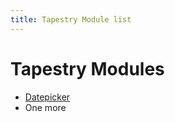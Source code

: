 ```yaml
---
title: Tapestry Module list
---
```


# Tapestry Modules


* [Datepicker](tapestry-datepicker/description)
* One more
